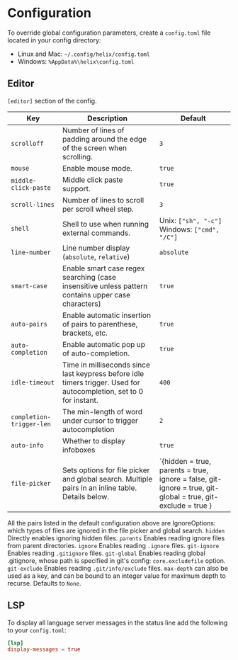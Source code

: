 # Configuration

To override global configuration parameters, create a `config.toml` file located in your config directory:

* Linux and Mac: `~/.config/helix/config.toml`
* Windows: `%AppData%\helix\config.toml`

## Editor

`[editor]` section of the config.

| Key | Description | Default |
|--|--|---------|
| `scrolloff` | Number of lines of padding around the edge of the screen when scrolling. | `3` |
| `mouse` | Enable mouse mode. | `true` |
| `middle-click-paste` | Middle click paste support. | `true` |
| `scroll-lines` | Number of lines to scroll per scroll wheel step. | `3` |
| `shell` | Shell to use when running external commands. | Unix: `["sh", "-c"]`<br/>Windows: `["cmd", "/C"]` |
| `line-number` | Line number display (`absolute`, `relative`) | `absolute` |
| `smart-case` | Enable smart case regex searching (case insensitive unless pattern contains upper case characters) | `true` |
| `auto-pairs` | Enable automatic insertion of pairs to parenthese, brackets, etc. | `true` |
| `auto-completion` | Enable automatic pop up of auto-completion. | `true` |
| `idle-timeout` | Time in milliseconds since last keypress before idle timers trigger. Used for autocompletion, set to 0 for instant. | `400` |
| `completion-trigger-len` | The min-length of word under cursor to trigger autocompletion | `2` |
| `auto-info` | Whether to display infoboxes | `true` |
| `file-picker` | Sets options for file picker and global search. Multiple pairs in an inline table. Details below.  | `{hidden = true, parents = true, ignore = false, git-ignore = true, git-global = true, git-exclude = true } |
All the pairs listed in the default configuration above are IgnoreOptions: which types of files are ignored in the file picker and global search. 
`hidden` Directly enables ignoring hidden files.
`parents` Enables reading ignore files from parent directories. 
`ignore` Enables reading `.ignore` files.
`git-ignore` Enables reading `.gitignore` files.
`git-global` Enables reading global .gitignore, whose path is specified in git's config: `core.excludefile` option.
`git-exclude` Enables reading `.git/info/exclude` files.
`max-depth` can also be used as a key, and can be bound to an integer value for maximum depth to recurse. Defaults to `None`.

## LSP

To display all language server messages in the status line add the following to your `config.toml`:
```toml
[lsp]
display-messages = true
```
